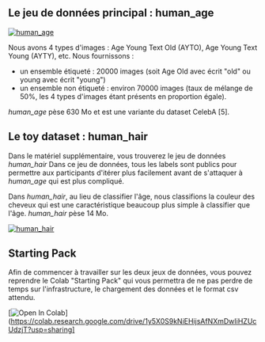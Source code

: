 ## Le jeu de données principal : human_age

[![human_age](https://github.com/EffiSciencesResearch/challenge_data_ens_2023/blob/main/assets/human_age.png?raw=true)](https://www.effisciences.org/)


Nous avons 4 types d'images : Age Young Text Old (AYTO), Age Young Text Young (AYTY), etc. Nous fournissons :
- un ensemble étiqueté : 20000 images (soit Age Old avec écrit "old" ou young avec écrit "young")
- un ensemble non étiqueté : environ 70000 images (taux de mélange de 50%, les 4 types d'images étant présents en proportion égale). 

*human_age* pèse 630 Mo et est une variante du dataset CelebA [5].

## Le toy dataset : human_hair

Dans le matériel supplémentaire, vous trouverez le jeu de données *human_hair* Dans ce jeu de données, tous les labels sont publics pour permettre aux participants d'itérer plus facilement avant de s'attaquer à *human_age* qui est plus compliqué.

Dans *human_hair*, au lieu de classifier l'âge, nous classifions la couleur des cheveux qui est une caractéristique beaucoup plus simple à classifier que l'âge.
*human_hair* pèse 14 Mo.


[![human_hair](https://github.com/EffiSciencesResearch/challenge_data_ens_2023/blob/main/assets/human_hair.png?raw=true)](https://www.effisciences.org/)

## Starting Pack

Afin de commencer à travailler sur les deux jeux de données, vous pouvez reprendre le Colab "Starting Pack" qui vous permettra de ne pas perdre de temps sur l'infrastructure, le chargement des données et le format csv attendu.

[![Open In Colab](https://colab.research.google.com/assets/colab-badge.svg)](https://colab.research.google.com/drive/1y5X0S9kNiEHijsAfNXmDwIiHZUcUdzjT?usp=sharing]
